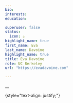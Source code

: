 ```yaml
---
bio:
interests:
education:

superuser: false
status:
  icon: ☕️
highlight_name: true
first_name: Eva
last_name: Davoine
highlight_name: true
title: Eva Davoine
role: UC Berkeley 
url: "https://evadavoine.com"

---
```



__

{style="text-align: justify;"}
